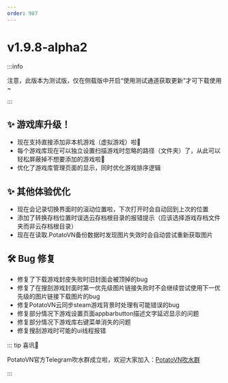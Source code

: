 ```yaml
---
order: 987
---
```

# v1.9.8-alpha2

:::info

注意，此版本为测试版，仅在侧载版中开启“使用测试通道获取更新”才可下载使用~

:::

## ✨ 游戏库升级！
* 现在支持直接添加非本机游戏（虚拟游戏）啦🎉
* 每个游戏库现在可以独立设置扫描游戏时忽略的路径（文件夹）了，从此可以轻松屏蔽掉不想要添加的游戏啦🤗
* 优化了游戏库管理页面的显示，同时优化游戏排序逻辑

## ✨ 其他体验优化
* 现在会记录切换界面时的滚动位置啦，下次打开时会自动回到上次的位置
* 添加了转换存档位置时误选云存档根目录的报错提示（应该选择游戏存档文件夹而非云存档根目录）
* 现在在读取.PotatoVN备份数据时发现图片失效时会自动尝试重新获取图片


## 🛠️ Bug 修复

* 修复了下载游戏封皮失败时旧封面会被顶掉的bug
* 修复了在搜刮游戏封面时第一优先级图片链接失败时不会继续尝试使用下一优先级的图片链接下载图片的bug
* 修复PotatoVN云同步steam游戏背景时处理有可能错误的bug
* 修复部分情况下游戏设置页面appbarbutton描述文字延迟显示的问题
* 修复部分情况下游戏库右键菜单消失的问题
* 修复搜刮游戏时可能的ui线程报错

::: tip 喜讯🎉

PotatoVN官方Telegram吹水群成立啦，欢迎大家加入：[PotatoVN吹水群](https://t.me/potato_vn)

:::
